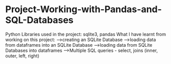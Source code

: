 # Project-Working-with-Pandas-and-SQL-Databases
Python Libraries used in the project: sqlite3, pandas
What I have learnt from working on this project:
-->creating an SQLite Database
-->loading data from dataframes into an SQLite Database
-->loading data from SQLite Databases into dataframes
-->Multiple SQL queries - select, joins (inner, outer, left, right)
